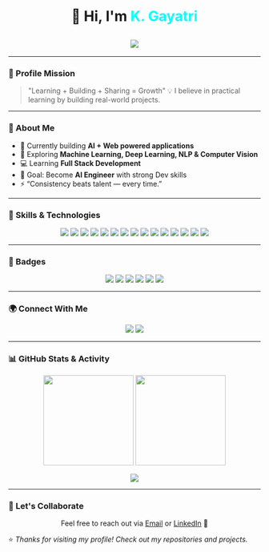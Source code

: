 <h1 align="center">👋 Hi, I'm <span style="color:#00FFFF">K. Gayatri</span></h1>
<h2 align="center">
  <img src="https://readme-typing-svg.herokuapp.com?font=Fira+Code&pause=1000&width=550&lines=Software+Developer+|+AI%2FML+Enthusiast;Passionate+about+AI+%26+Web+Innovation;Building+AI+Powered+Projects+🚀" />
</h2>

---

### 🚀 Profile Mission

> "Learning + Building + Sharing = Growth" 💡
> I believe in practical learning by building real-world projects.

---

### 💫 About Me

* 🔭 Currently building **AI + Web powered applications**
* 🤖 Exploring **Machine Learning, Deep Learning, NLP & Computer Vision**
* 💻 Learning **Full Stack Development**
* 🎯 Goal: Become **AI Engineer** with strong Dev skills
* ⚡ “Consistency beats talent — every time.”

---

### 🧠 Skills & Technologies

<p align="center">
  <img src="https://img.shields.io/badge/Python-blue?logo=python&logoColor=white" />
  <img src="https://img.shields.io/badge/Java-red?logo=java&logoColor=white" />
  <img src="https://img.shields.io/badge/C-lightgrey?logo=c&logoColor=white" />
  <img src="https://img.shields.io/badge/JavaScript-yellow?logo=javascript&logoColor=white" />
  <img src="https://img.shields.io/badge/HTML-orange?logo=html5&logoColor=white" />
  <img src="https://img.shields.io/badge/CSS-blue?logo=css3&logoColor=white" />
  <img src="https://img.shields.io/badge/NumPy-orange?logo=numpy&logoColor=white" />
  <img src="https://img.shields.io/badge/Pandas-purple?logo=pandas&logoColor=white" />
  <img src="https://img.shields.io/badge/Scikit-Learn-blue?logo=scikit-learn&logoColor=white" />
  <img src="https://img.shields.io/badge/OpenCV-black?logo=opencv&logoColor=white" />
  <img src="https://img.shields.io/badge/Flask-black?logo=flask&logoColor=white" />
  <img src="https://img.shields.io/badge/Streamlit-pink?logo=streamlit&logoColor=white" />
  <img src="https://img.shields.io/badge/Git-black?logo=git&logoColor=white" />
  <img src="https://img.shields.io/badge/GitHub-black?logo=github&logoColor=white" />
  <img src="https://img.shields.io/badge/VSCode-blue?logo=visualstudiocode&logoColor=white" />
</p>

---

### 🏅 Badges

<p align="center">
  <img src="https://img.shields.io/badge/⭐ AI Enthusiast-blue" />
  <img src="https://img.shields.io/badge/🚀 Full Stack Learner-red" />
  <img src="https://img.shields.io/badge/💡 Problem Solver-green" />
  <img src="https://img.shields.io/badge/🌐 Web Developer-orange" />
  <img src="https://img.shields.io/badge/🤖 Open Source Explorer-purple" />
  <img src="https://img.shields.io/badge/📚 Tech Learner-pink" />
</p>

---

### 🌍 Connect With Me

<p align="center">
  <a href="mailto:kgayatri0925@gmail.com"><img src="https://img.shields.io/badge/Email-D14836?logo=gmail&logoColor=white" /></a>
  <a href="https://www.linkedin.com/in/gayatrikaranam/"><img src="https://img.shields.io/badge/LinkedIn-0077B5?logo=linkedin&logoColor=white" /></a>
</p>

---

### 📊 GitHub Stats & Activity

<p align="center">
  <img src="https://github-readme-streak-stats.herokuapp.com/?user=Gayatri0925&theme=radical" height="180" />
  <img src="https://github-readme-stats.vercel.app/api/top-langs/?username=Gayatri0925&layout=compact&theme=radical" height="180"/>
</p>
<p align="center">
  <img src="https://github-profile-trophy.vercel.app/?username=Gayatri0925&theme=radical&margin-w=15&margin-h=15" />
</p>

---

### 💌 Let's Collaborate

<p align="center">
  Feel free to reach out via <a href="mailto:kgayatri0925@gmail.com">Email</a> or <a href="https://www.linkedin.com/in/gayatrikaranam/">LinkedIn</a> 🚀
</p>

⭐️ *Thanks for visiting my profile! Check out my repositories and projects.*
